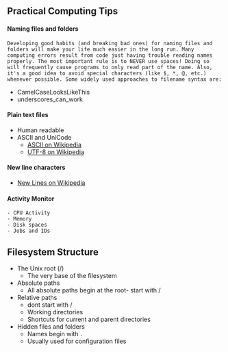 ## Practical Computing Tips

#### Naming files and folders

```
Developing good habits (and breaking bad ones) for naming files and folders will make your life much easier in the long run. Many computing errors result from code just having trouble reading names properly. The most important rule is to NEVER use spaces! Doing so will frequently cause programs to only read part of the name. Also, it's a good idea to avoid special characters (like $, *, @, etc.) whenever possible. Some widely used approaches to filename syntax are:
```

- CamelCaseLooksLikeThis
- underscores_can_work

#### Plain text files
	
- Human readable
- ASCII and UniCode
	- [ASCII on Wikipedia](https://en.wikipedia.org/wiki/ASCII)
	- [UTF-8 on Wikipedia](https://en.wikipedia.org/wiki/UTF-8)

#### New line characters
	
- [New Lines on Wikipedia](https://en.wikipedia.org/wiki/Newline)

#### Activity Monitor
	- CPU Activity
	- Memory
	- Disk spaces
	- Jobs and IDs
  
## Filesystem Structure
  
- The Unix root (/)
	- The very base of the filesystem
- Absolute paths
	- All absolute paths begin at the root- start with /
- Relative paths
	- dont start with /
	- Working directories
	- Shortcuts for current and parent directories
- Hidden files and folders
	- Names begin with `.`
	- Usually used for configuration files
